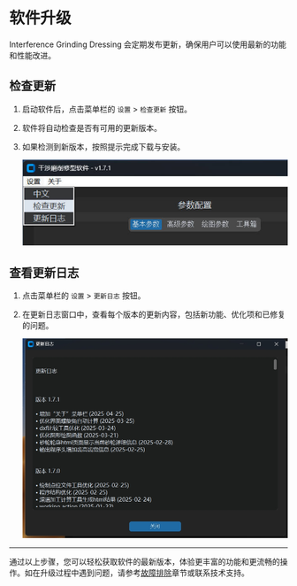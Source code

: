 # 软件升级

Interference Grinding Dressing 会定期发布更新，确保用户可以使用最新的功能和性能改进。

## 检查更新

1. 启动软件后，点击菜单栏的 `设置` > `检查更新` 按钮。
2. 软件将自动检查是否有可用的更新版本。
3. 如果检测到新版本，按照提示完成下载与安装。

   ![检查更新界面](resources/update.jpg)

## 查看更新日志

1. 点击菜单栏的 `设置` > `更新日志` 按钮。
2. 在更新日志窗口中，查看每个版本的更新内容，包括新功能、优化项和已修复的问题。

   ![更新日志界面](resources/update_log.jpg)

---

通过以上步骤，您可以轻松获取软件的最新版本，体验更丰富的功能和更流畅的操作。如在升级过程中遇到问题，请参考[故障排除](troubleshooting/README.md)章节或联系技术支持。
